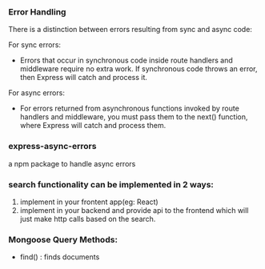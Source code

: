### Error Handling
There is a distinction between errors resulting from sync and async code:

For sync errors:
- Errors that occur in synchronous code inside route handlers and middleware require no extra work. If synchronous code throws an error, then Express will catch and process it.

For async errors:
- For errors returned from asynchronous functions invoked by route handlers and middleware, you must pass them to the next() function, where Express will catch and process them.


### express-async-errors 
a npm package to handle async errors


### search functionality can be implemented in 2 ways:
1. implement in your frontent app(eg: React) 
2. implement in your backend and provide api to the frontend which will just make http calls based on the search.


### Mongoose Query Methods:
- find() : finds documents